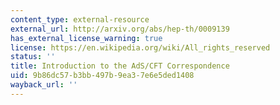 ```yaml
---
content_type: external-resource
external_url: http://arxiv.org/abs/hep-th/0009139
has_external_license_warning: true
license: https://en.wikipedia.org/wiki/All_rights_reserved
status: ''
title: Introduction to the AdS/CFT Correspondence
uid: 9b86dc57-b3bb-497b-9ea3-7e6e5ded1408
wayback_url: ''
---
```

